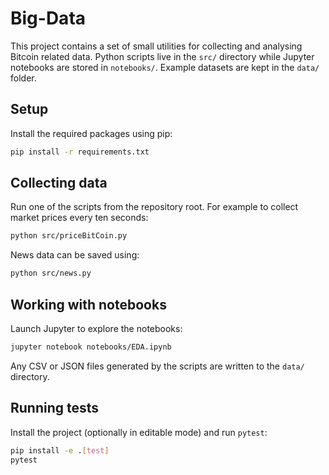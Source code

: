 # Big-Data

This project contains a set of small utilities for collecting and analysing
Bitcoin related data.  Python scripts live in the `src/` directory while
Jupyter notebooks are stored in `notebooks/`.  Example datasets are kept in the
`data/` folder.

## Setup

Install the required packages using pip:

```bash
pip install -r requirements.txt
```

## Collecting data

Run one of the scripts from the repository root.  For example to collect market
prices every ten seconds:

```bash
python src/priceBitCoin.py
```

News data can be saved using:

```bash
python src/news.py
```

## Working with notebooks

Launch Jupyter to explore the notebooks:

```bash
jupyter notebook notebooks/EDA.ipynb
```

Any CSV or JSON files generated by the scripts are written to the `data/`
directory.

## Running tests

Install the project (optionally in editable mode) and run `pytest`:

```bash
pip install -e .[test]
pytest
```
